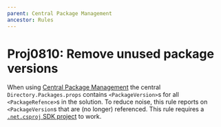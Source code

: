 ```yaml
---
parent: Central Package Management
ancestor: Rules
---
```


# Proj0810: Remove unused package versions
When using [Central Package Management](Proj0800.md) the central
`Directory.Packages.props` contains `<PackageVersion>`s for all
`<PackageRefence>`s in the solution. To reduce noise, this rule reports on
`<PackageVersion`s that are (no longer) referenced. This rule requires a
[`.net.csproj` SDK project](/docs/sdk.md) to work.
